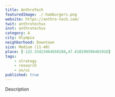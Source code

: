 ```yaml
---
title: AnthroTech
featuredImage: ./-hamburgers.png
website: https://anthro-tech.com/
twit: anthrotechux
inst: anthrotechux
category: A
city: Olympia
neighborhood: Downtown
size: Medium (11-40)
place: [-122.33423464658188,47.610299596401916]
tags:
    - strategy
    - research
    - ux/ui
published: true
---
```


Description
